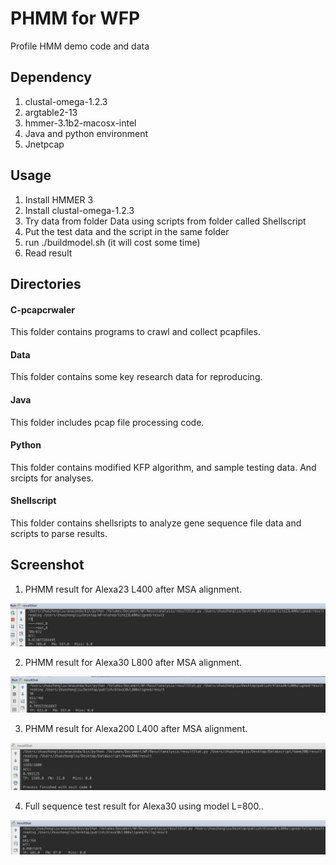 # PHMM for WFP
Profile HMM demo code and data

## Dependency
1. clustal-omega-1.2.3
2. argtable2-13
3. hmmer-3.1b2-macosx-intel
4. Java and python environment
5. Jnetpcap 

## Usage

1. Install HMMER 3
2. Install clustal-omega-1.2.3
3. Try data from folder Data using scripts from folder called Shellscript
4. Put the test data and the script in the same folder
4. run ./buildmodel.sh  (it will cost some time)
5. Read result


## Directories

#### C-pcapcrwaler 
This folder contains programs to crawl and collect pcapfiles.

#### Data
This folder contains some key research data for reproducing. 

#### Java
This folder includes pcap file processing code.

#### Python
This folder contains modified KFP algorithm, and sample testing data. And srcipts for analyses.

#### Shellscript
This folder contains shellsripts to analyze gene sequence file data and scripts to parse results. 


## Screenshot

1. PHMM result for Alexa23 L400 after MSA alignment. 

![image](/screenshot/Alexa23.png)

2. PHMM result for Alexa30 L800 after MSA alignment. 

![image](/screenshot/Alexa30.png)

3. PHMM result for Alexa200 L400 after MSA alignment.

![image](/screenshot/home200.png)

4.  Full sequence test result for Alexa30 using model L=800..

![image](/screenshot/Alexa30full.png)



